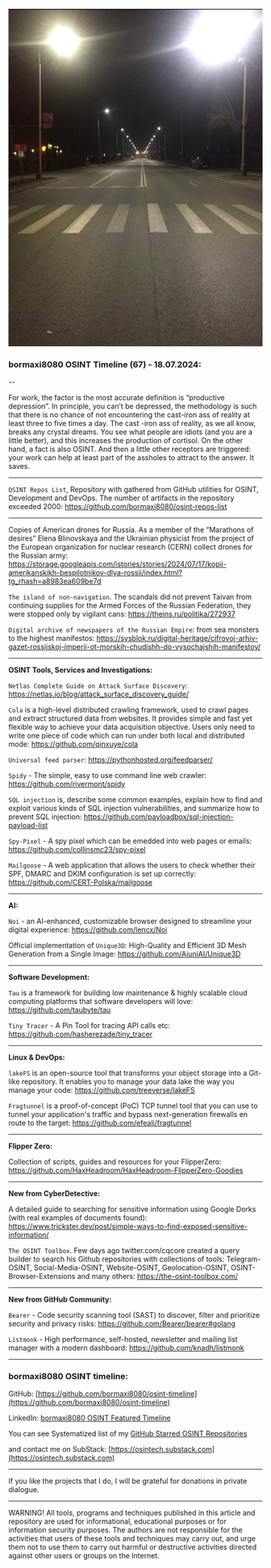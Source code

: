 ![alt text](img/67.jpg)

### bormaxi8080 OSINT Timeline (67) - 18.07.2024:

--

For work, the factor is the most accurate definition is “productive depression”. In principle, you can’t be depressed, the methodology is such that there is no chance of not encountering the cast-iron ass of reality at least three to five times a day. The cast -iron ass of reality, as we all know, breaks any crystal dreams. You see what people are idiots (and you are a little better), and this increases the production of cortisol. On the other hand, a fact is also OSINT. And then a little other receptors are triggered: your work can help at least part of the assholes to attract to the answer. It saves.

----

```OSINT Repos List```, Repository with gathered from GitHub utilities for OSINT, Development and DevOps. The number of artifacts in the repository exceeded 2000: https://github.com/bormaxi8080/osint-repos-list

----

Copies of American drones for Russia. As a member of the “Marathons of desires” Elena Blinovskaya and the Ukrainian physicist from the project of the European organization for nuclear research (CERN) collect drones for the Russian army: https://storage.googleapis.com/istories/stories/2024/07/17/kopii-amerikanskikh-bespilotnikov-dlya-rossii/index.html?tg_rhash=a8983ea609be7d

```The island of non-navigation```. The scandals did not prevent Taivan from continuing supplies for the Armed Forces of the Russian Federation, they were stopped only by vigilant cans: https://theins.ru/politika/272937

```Digital archive of newspapers of the Russian Empire```: from sea monsters to the highest manifestos: https://sysblok.ru/digital-heritage/cifrovoj-arhiv-gazet-rossijskoj-imperii-ot-morskih-chudishh-do-vysochajshih-manifestov/

----

**OSINT Tools, Services and Investigations:**

```Netlas Complete Guide on Attack Surface Discovery```: https://netlas.io/blog/attack_surface_discovery_guide/

```Cola``` is a high-level distributed crawling framework, used to crawl pages and extract structured data from websites. It provides simple and fast yet flexible way to achieve your data acquisition objective. Users only need to write one piece of code which can run under both local and distributed mode: https://github.com/qinxuye/cola

```Universal feed parser```: https://pythonhosted.org/feedparser/

```Spidy``` - The simple, easy to use command line web crawler: https://github.com/rivermont/spidy

```SQL injection``` is, describe some common examples, explain how to find and exploit various kinds of SQL injection vulnerabilities, and summarize how to prevent SQL injection: https://github.com/payloadbox/sql-injection-payload-list

```Spy-Pixel``` - A spy pixel which can be emedded into web pages or emails: https://github.com/collinsmc23/spy-pixel

```Mailgoose``` - A web application that allows the users to check whether their SPF, DMARC and DKIM configuration is set up correctly: https://github.com/CERT-Polska/mailgoose

----

**AI:**

```Noi``` - an AI-enhanced, customizable browser designed to streamline your digital experience: https://github.com/lencx/Noi

Official implementation of ```Unique3D```: High-Quality and Efficient 3D Mesh Generation from a Single Image: https://github.com/AiuniAI/Unique3D

---

**Software Development:**

```Tau``` is a framework for building low maintenance & highly scalable cloud computing platforms that software developers will love: https://github.com/taubyte/tau

```Tiny Tracer``` - A Pin Tool for tracing API calls etc: https://github.com/hasherezade/tiny_tracer

----

**Linux & DevOps:**

```lakeFS``` is an open-source tool that transforms your object storage into a Git-like repository. It enables you to manage your data lake the way you manage your code: https://github.com/treeverse/lakeFS

```Fragtunnel``` is a proof-of-concept (PoC) TCP tunnel tool that you can use to tunnel your application's traffic and bypass next-generation firewalls en route to the target: https://github.com/efeali/fragtunnel

----

**Flipper Zero:**

Collection of scripts, guides and resources for your FlipperZero: https://github.com/HaxHeadroom/HaxHeadroom-FlipperZero-Goodies

----

**New from CyberDetective:**

A detailed guide to searching for sensitive information using Google Dorks (with real examples of documents found): https://www.trickster.dev/post/simple-ways-to-find-exposed-sensitive-information/

```The OSINT Toolbox```. Few days ago twitter.com/cqcore created a query builder to search his Github repositories with collections of tools: Telegram-OSINT, Social-Media-OSINT, Website-OSINT, Geolocation-OSINT, OSINT-Browser-Extensions and many others: https://the-osint-toolbox.com/

----

**New from GitHub Community:**

```Bearer``` - Code security scanning tool (SAST) to discover, filter and prioritize security and privacy risks: https://github.com/Bearer/bearer#golang

```Listmonk``` - High performance, self-hosted, newsletter and mailing list manager with a modern dashboard: https://github.com/knadh/listmonk

----
### bormaxi8080 OSINT timeline:

GitHub: [https://github.com/bormaxi8080/osint-timeline](https://github.com/bormaxi8080/osint-timeline)

LinkedIn: [bormaxi8080 OSINT Featured Timeline](https://www.linkedin.com/in/osintech/details/featured/)

You can see Systematized list of my [GitHub Starred OSINT Repositories](https://github.com/bormaxi8080/osint-repos-list)

and contact me on SubStack: [https://osintech.substack.com](https://osintech.substack.com)

----

If you like the projects that I do, I will be grateful for donations in private dialogue.

----

WARNING! All tools, programs and techniques published in this article and repository are used for informational, educational purposes or for information security purposes. The authors are not responsible for the activities that users of these tools and techniques may carry out, and urge them not to use them to carry out harmful or destructive activities directed against other users or groups on the Internet.

